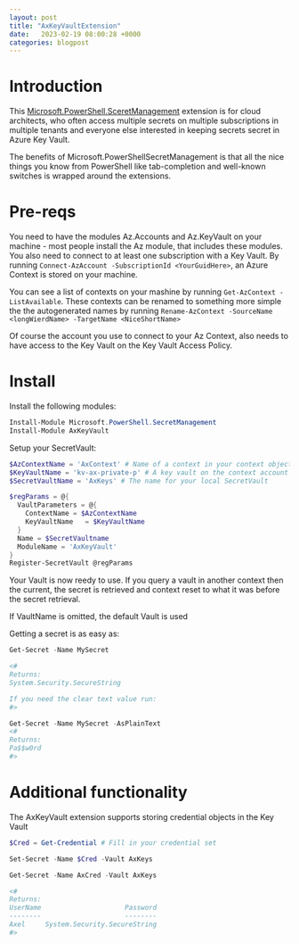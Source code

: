```yaml
---
layout: post
title: "AxKeyVaultExtension"
date:   2023-02-19 08:00:28 +0000
categories: blogpost
---
```


# Introduction

This [Microsoft.PowerShell.SceretManagement](https://github.com/PowerShell/SecretManagement) extension is for cloud architects, who often access multiple secrets on multiple subscriptions in multiple tenants and everyone else interested in keeping secrets secret in Azure Key Vault.

The benefits of Microsoft.PowerShellSecretManagement is that all the nice things you know from PowerShell like tab-completion and well-known switches is wrapped around the extensions.

# Pre-reqs

You need to have the modules Az.Accounts and Az.KeyVault on your machine - most people install the Az module, that includes these modules. You also need to connect to at least one subscription with a Key Vault. By running ```Connect-AzAccount -SubscriptionId <YourGuidHere>```, an Azure Context is stored on your machine.

You can see a list of contexts on your mashine by running ```Get-AzContext -ListAvailable```. These contexts can be renamed to something more simple the the autogenerated names by running ```Rename-AzContext -SourceName <longWierdName> -TargetName <NiceShortName>```

Of course the account you use to connect to your Az Context, also needs to have access to the Key Vault on the Key Vault Access Policy.

# Install

Install the following modules:

```powershell
Install-Module Microsoft.PowerShell.SecretManagement
Install-Module AxKeyVault
```

Setup your SecretVault:

```powershell
$AzContextName = 'AxContext' # Name of a context in your context objects
$KeyVaultName = 'kv-ax-private-p' # A key vault on the context account with proper access policies
$SecretVaultName = 'AxKeys' # The name for your local SecretVault

$regParams = @{
  VaultParameters = @{
    ContextName = $AzContextName
    KeyVaultName   = $KeyVaultName
  }
  Name = $SecretVaultname
  ModuleName = 'AxKeyVault'
}
Register-SecretVault @regParams
```

Your Vault is now reedy to use. If you query a vault in another context then the current, the secret is retrieved and context reset to what it was before the secret retrieval.

If VaultName is omitted, the default Vault is used

Getting a secret is as easy as:

```powershell
Get-Secret -Name MySecret

<#
Returns:
System.Security.SecureString

If you need the clear text value run:
#>

Get-Secret -Name MySecret -AsPlainText
<#
Returns:
Pa$$w0rd
#>
```

# Additional functionality

The AxKeyVault extension supports storing credential objects in the Key Vault

```powershell
$Cred = Get-Credential # Fill in your credential set

Set-Secret -Name $Cred -Vault AxKeys

Get-Secret -Name AxCred -Vault AxKeys

<#
Returns:
UserName                     Password
--------                     --------
Axel     System.Security.SecureString
#>
```